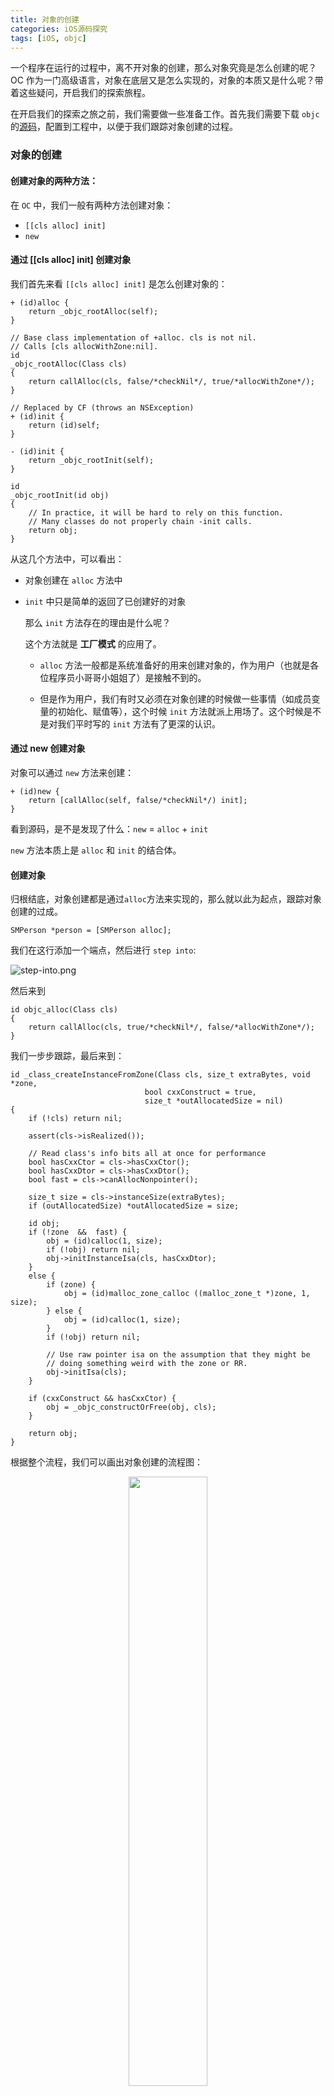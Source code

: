 ```yaml
---
title: 对象的创建
categories: iOS源码探究
tags: [iOS, objc]
---
```


一个程序在运行的过程中，离不开对象的创建，那么对象究竟是怎么创建的呢？OC 作为一门高级语言，对象在底层又是怎么实现的，对象的本质又是什么呢？带着这些疑问，开启我们的探索旅程。

<!-- more -->

在开启我们的探索之旅之前，我们需要做一些准备工作。首先我们需要下载 `objc` 的[源码](https://opensource.apple.com/source/objc4/)，配置到工程中，以便于我们跟踪对象创建的过程。

### 对象的创建

#### 创建对象的两种方法：
在 `OC` 中，我们一般有两种方法创建对象：

* `[[cls alloc] init]`
* `new`

#### 通过 [[cls alloc] init] 创建对象
我们首先来看 `[[cls alloc] init]` 是怎么创建对象的：

```objc
+ (id)alloc {
    return _objc_rootAlloc(self);
}

// Base class implementation of +alloc. cls is not nil.
// Calls [cls allocWithZone:nil].
id
_objc_rootAlloc(Class cls)
{
    return callAlloc(cls, false/*checkNil*/, true/*allocWithZone*/);
}
```

```objc
// Replaced by CF (throws an NSException)
+ (id)init {
    return (id)self;
}

- (id)init {
    return _objc_rootInit(self);
}

id
_objc_rootInit(id obj)
{
    // In practice, it will be hard to rely on this function.
    // Many classes do not properly chain -init calls.
    return obj;
}
```
从这几个方法中，可以看出：

* 对象创建在 `alloc` 方法中
* `init` 中只是简单的返回了已创建好的对象

	那么 `init` 方法存在的理由是什么呢？

	这个方法就是 **工厂模式** 的应用了。

	* `alloc` 方法一般都是系统准备好的用来创建对象的，作为用户（也就是各位程序员小哥哥小姐姐了）是接触不到的。

	* 但是作为用户，我们有时又必须在对象创建的时候做一些事情（如成员变量的初始化、赋值等），这个时候 `init` 方法就派上用场了。这个时候是不是对我们平时写的 `init` 方法有了更深的认识。

#### 通过 new 创建对象
对象可以通过 `new` 方法来创建：

```objc
+ (id)new {
    return [callAlloc(self, false/*checkNil*/) init];
}
```

看到源码，是不是发现了什么：`new` = `alloc` + `init`

`new` 方法本质上是 `alloc` 和 `init` 的结合体。

#### 创建对象
归根结底，对象创建都是通过`alloc`方法来实现的，那么就以此为起点，跟踪对象创建的过成。

```objc
SMPerson *person = [SMPerson alloc];
```

我们在这行添加一个端点，然后进行 `step into`:

![step-into.png](https://i.loli.net/2019/12/28/5HGq9iXzwIrClOV.png)

然后来到 

```objc
id objc_alloc(Class cls)
{
    return callAlloc(cls, true/*checkNil*/, false/*allocWithZone*/);
}
```

我们一步步跟踪，最后来到：

```objc
id _class_createInstanceFromZone(Class cls, size_t extraBytes, void *zone, 
                              bool cxxConstruct = true, 
                              size_t *outAllocatedSize = nil)
{
    if (!cls) return nil;

    assert(cls->isRealized());

    // Read class's info bits all at once for performance
    bool hasCxxCtor = cls->hasCxxCtor();
    bool hasCxxDtor = cls->hasCxxDtor();
    bool fast = cls->canAllocNonpointer();

    size_t size = cls->instanceSize(extraBytes);
    if (outAllocatedSize) *outAllocatedSize = size;

    id obj;
    if (!zone  &&  fast) {
        obj = (id)calloc(1, size);
        if (!obj) return nil;
        obj->initInstanceIsa(cls, hasCxxDtor);
    } 
    else {
        if (zone) {
            obj = (id)malloc_zone_calloc ((malloc_zone_t *)zone, 1, size);
        } else {
            obj = (id)calloc(1, size);
        }
        if (!obj) return nil;

        // Use raw pointer isa on the assumption that they might be 
        // doing something weird with the zone or RR.
        obj->initIsa(cls);
    }

    if (cxxConstruct && hasCxxCtor) {
        obj = _objc_constructOrFree(obj, cls);
    }

    return obj;
}
```

根据整个流程，我们可以画出对象创建的流程图：

<div style="text-align: center;"><img src="https://i.loli.net/2019/12/28/BEACOhb6Umjekui.png" width="50%"></div>

从流程图结合代码调试，对象创建的实质其实就是：

 * [计算对象实例所占空间的大小](https://redye.github.io/2020/01/04/%E5%AF%B9%E8%B1%A1%E5%AE%9E%E4%BE%8B%E7%9A%84%E7%A9%BA%E9%97%B4%E5%A4%A7%E5%B0%8F/)
 * [开辟内存空间](https://redye.github.io/2020/01/04/%E5%BC%80%E8%BE%9F%E5%86%85%E5%AD%98%E7%A9%BA%E9%97%B4/)
 * [关联 isa](https://redye.github.io/2020/01/04/%E5%85%B3%E8%81%94%20isa/)

### 调试技巧
补充一些调试的小技巧 😉

#### 方法跳转到声明
当我们调试到某个方法，`cmd + space` 即 `jump to definition` 时，只能看到方法声明而没有实现时：

* 通过 `step into`
* 借助控制台输出真正的方法实现

	![debug-skill.png](https://i.loli.net/2019/12/28/qgDMvGJCLjARi9P.png)

#### 当某个方法里代码很长时
我们可以将一些分支代码折叠：

`Xcode->Perferences->Text Editing -> 勾选 Coding folding ribbon`

然后在需要地方：

* 折叠 `option + cmd + ◀︎`
* 展开 `option + cmd + ▶︎`

### 常用数据类型占用内存
| data type | ILP32 size | ILP32 alignment | ILP64 size | ILP64 alignment | 
| :-- | :-- | :-- | :-- | :-- |
| char | 1 byte | 1 byte | 1 byte | 1 byte |
| bool | 1 byte | 1 byte | 1 byte | 1 byte |
| short | 2 byte | 2 byte | 2 byte | 2 byte |
| int | 4 byte | 4 byte | 4 byte | 4 byte |
| long | 4 byte | 4 byte | 8 byte | 8 byte |
| long long | 8 byte | 4 byte | 8 byte | 8 byte |
| NSInteger | 4 byte | 4 byte | 8 byte | 8 byte |
| CF_index | 8 byte | 4 byte | 8 byte | 8 byte |
| pointer | 4 byte | 4 byte | 8 byte | 8 byte |

### OS X以及iOS中与硬件环境相关的预定义宏
| 宏定义 | bits | 架构 |
| :-- | :-- | :-- |
| \_\_i386\_\_ | 32 |  x86 |
| \_\_x86_64\_\_ | 64 |  x86 |
| \_\_arm\_\_ | 32 |  ARM |
| \_\_arm64\_\_  | 64 |  ARM |

`__LP64__`: 表示指针长度为64位，即地址长度以64位长度来表示。

### lldb 命令

| 命令 | 描述 | 例子 |
| :--- | :--- | :--- |
| po | 输出对应值 | `po obj` |
| p | 输出值+值类型+引用名+内存地址 | `p obj` |
| p/x | 常量的进制转换：十六进制 | `p/x 100` | 
| p/d | 常量的进制转换：十进制 | `p/d obj` |
| p/t | 常量的进制转换：二进制 | `p/t obj` | 
| x | 十六进制打印内存对象地址 | `x obj` | 
| x/nxg | 16 字节打印对象内存地址，打印 `n` 段 | `x/4xg obj` |
| bt [n] | 打印调用栈，可以指定帧数 | `bt 10` |

